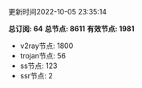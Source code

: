 更新时间2022-10-05 23:35:14

**总订阅: 64**
**总节点: 8611**
**有效节点: 1981**
- v2ray节点: 1800
- trojan节点: 56
- ss节点: 123
- ssr节点: 2
